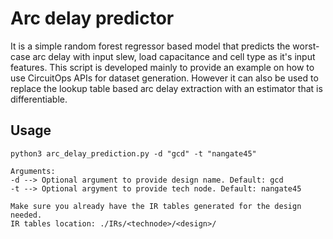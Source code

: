# Arc delay predictor
It is a simple random forest regressor based model that predicts the worst-case arc delay with input slew, load capacitance and cell type as it's input features. 
This script is developed mainly to provide an example on how to use CircuitOps APIs for dataset generation. However it can also be used to replace the lookup table based arc delay extraction with an estimator that is differentiable.

## Usage
```
python3 arc_delay_prediction.py -d "gcd" -t "nangate45"

Arguments:
-d --> Optional argument to provide design name. Default: gcd
-t --> Optional argyment to provide tech node. Default: nangate45

Make sure you already have the IR tables generated for the design needed.
IR tables location: ./IRs/<technode>/<design>/
```
